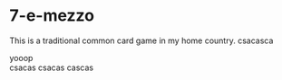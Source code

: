 # 7-e-mezzo
This is a traditional common card game in my home country. 
csacasca

yooop
\
csacas
csacas
cascas
